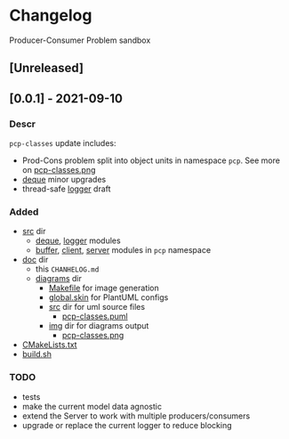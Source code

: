 # Changelog
Producer-Consumer Problem sandbox

## [Unreleased]

## [0.0.1] - 2021-09-10

### Descr
`pcp-classes` update includes:  
- Prod-Cons problem split into object units in namespace `pcp`. See more on [pcp-classes.png](diagrams/img/pcp-classes.png) 
- [deque](../src/deque.hpp) minor upgrades
- thread-safe [logger](../src/logger.hpp) draft  

### Added
- [src](../src/) dir
    - [deque](../src/deque.hpp), [logger](../src/logger.hpp) modules
    - [buffer](../src/pcp-buffer.hpp), [client](../src/pcp-client.hpp), [server](../src/pcp-server.hpp) modules in `pcp` namespace
- [doc](.) dir
    - this `CHANHELOG.md`
    - [diagrams](diagrams/) dir
        - [Makefile](diagrams/Makefile) for image generation
        - [global.skin](diagrams/global.skin) for PlantUML configs
        - [src](diagrams/src) dir for uml source files
            - [pcp-classes.puml](diagrams/src/pcp-classes.puml)
        - [img](diagrams/img) dir for diagrams output
            - [pcp-classes.png](diagrams/img/pcp-classes.png)
- [CMakeLists.txt](../CMakeLists.txt)
- [build.sh](../build.sh)  

### TODO
- tests
- make the current model data agnostic
- extend the Server to work with multiple producers/consumers
- upgrade or replace the current logger to reduce blocking
